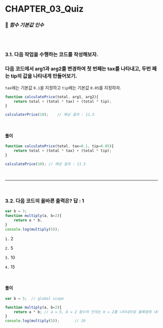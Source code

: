 #  CHAPTER_03_Quiz

###  :pencil: ***함수 기본값 인수***

<br>

<br>

### 3.1. 다음 작업을 수행하는 코드를 작성해보자.

### 다음 코드에서 arg1과 arg2를 변경하여 첫 번째는 tax를 나타내고, 두번 째는 tip의 값을 나타내게 만들어보기.

`tax`에는 기본값 `0.1`을 지정하고 `tip`에는 기본값 `0.05`를 지정하자.

```javascript
function calculatePrice(total, arg1, arg2){
    return total + (total * tax) + (total * tip);
}

calculaterPrice(10);	// 예상 결과 : 11.5
```

<br>

#### 풀이

```javascript
function calculatePrice(total, tax=0.1, tip=0.05){
    return total + (total * tax) + (total * tip);
}

calculatePrice(10);	// 예상 결과 : 11.5
```

<br>

---

<br>

### 3.2. 다음 코드의 올바른 출력은? 답 : 1

```javascript
var b = 3;
function multiply(a, b=2){
    return a * b;
}
console.log(multiply(5));
```

`1.`  2

`2.`  5

`3.`  10

`4.`  15

<br>

#### 풀이

```javascript
var b = 3;	// global scope

function multiply(a, b=2){
    return a * b; // a = 5, b = 2 함수의 인자는 b = 2를 나타내므로 블록범위 내에서는 b = 2
}
console.log(multiply(5));		// 10
```

